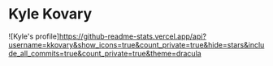 # Kyle Kovary

![Kyle's profile]https://github-readme-stats.vercel.app/api?username=kkovary&show_icons=true&count_private=true&hide=stars&include_all_commits=true&count_private=true&theme=dracula

<!--
**kkovary/kkovary** is a ✨ _special_ ✨ repository because its `README.md` (this file) appears on your GitHub profile.

Here are some ideas to get you started:

- 🔭 I’m currently working on ...
- 🌱 I’m currently learning ...
- 👯 I’m looking to collaborate on ...
- 🤔 I’m looking for help with ...
- 💬 Ask me about ...
- 📫 How to reach me: ...
- 😄 Pronouns: ...
- ⚡ Fun fact: ...
-->
